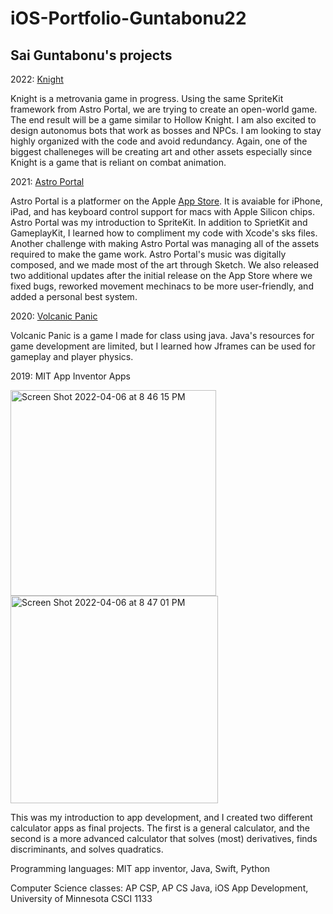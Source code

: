 # iOS-Portfolio-Guntabonu22
## Sai Guntabonu's projects

2022: [Knight](https://github.com/EPHS-iOS/knight.git)

Knight is a metrovania game in progress. Using the same SpriteKit framework from Astro Portal, we are trying to create an open-world game. The end result will be a game similar to Hollow Knight. I am also excited to design autonomus bots that work as bosses and NPCs. I am looking to stay highly organized with the code and avoid redundancy. Again, one of the biggest challeneges will be creating art and other assets especially since Knight is a game that is reliant on combat animation. 

2021: [Astro Portal](https://github.com/EPHS-iOS/Astro-Portal.git) 

Astro Portal is a platformer on the Apple [App Store](https://apps.apple.com/sr/app/astro-portal/id1558706324). It is avaiable for iPhone, iPad, and has keyboard control support for macs with Apple Silicon chips. Astro Portal was my introduction to SpriteKit. In addition to SprietKit and GameplayKit, I learned how to compliment my code with Xcode's sks files. Another challenge with making Astro Portal was managing all of the assets required to make the game work. Astro Portal's music was digitally composed, and we made most of the art through Sketch. We also released two additional updates after the initial release on the App Store where we fixed bugs, reworked movement mechinacs to be more user-friendly, and added a personal best system. 

2020: [Volcanic Panic](https://github.com/EPHS-Java-2020/final-post-ap-project-2020-team-idk-name)

Volcanic Panic is a game I made for class using java. Java's resources for game development are limited, but I learned how Jframes can be used for gameplay and player physics.

2019: MIT App Inventor Apps 

<img width="329" alt="Screen Shot 2022-04-06 at 8 46 15 PM" src="https://user-images.githubusercontent.com/59212272/162103764-63921ce5-7173-4e8a-b022-6b24341b77cc.png">
<img width="332" alt="Screen Shot 2022-04-06 at 8 47 01 PM" src="https://user-images.githubusercontent.com/59212272/162103837-2aa62fb2-bea9-41c3-bbbe-d061ad9747a5.png">

This was my introduction to app development, and I created two different calculator apps as final projects. The first is a general calculator, and the second is a more advanced calculator that solves (most) derivatives, finds discriminants, and solves quadratics. 



Programming languages:
MIT app inventor, Java, Swift, Python

Computer Science classes:
AP CSP, AP CS Java, iOS App Development, University of Minnesota CSCI 1133
